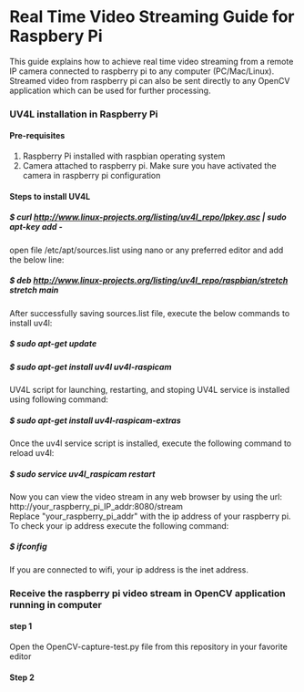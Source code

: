 # Real Time Video Streaming Guide for Raspbery Pi
This guide explains how to achieve real time video streaming from a remote IP camera connected to raspberry pi to any computer (PC/Mac/Linux). 
Streamed video from raspberry pi can also be sent directly to any OpenCV application which can be used for further processing.

### UV4L installation in Raspberry Pi

#### Pre-requisites
1. Raspberry Pi installed with raspbian operating system
2. Camera attached to raspberry pi. Make sure you have activated the camera in raspberry pi configuration

#### Steps to install UV4L
##### $ curl http://www.linux-projects.org/listing/uv4l_repo/lpkey.asc | sudo apt-key add -

open file /etc/apt/sources.list using nano or any preferred editor and add the below line: <br>
##### $ deb http://www.linux-projects.org/listing/uv4l_repo/raspbian/stretch stretch main <br>

After successfully saving sources.list file, execute the below commands to install uv4l: <br>
##### $ sudo apt-get update
##### $ sudo apt-get install uv4l uv4l-raspicam

UV4L script for launching, restarting, and stoping UV4L service is installed using following command: <br>
##### $ sudo apt-get install uv4l-raspicam-extras

Once the uv4l service script is installed, execute the following command to reload uv4l:<br>
##### $ sudo service uv4l_raspicam restart

Now you can view the video stream in any web browser by using the url: http://your_raspberry_pi_IP_addr:8080/stream <br>
Replace "your_raspberry_pi_addr" with the ip address of your raspberry pi. To check your ip address execute the following command:
##### $ ifconfig
If you are connected to wifi, your ip address is the inet address.

### Receive the raspberry pi video stream in OpenCV application running in computer
#### step 1
Open the OpenCV-capture-test.py file from this repository in your favorite editor
#### Step 2
